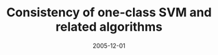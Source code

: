 ---
title: "Consistency of one-class SVM and related algorithms"
collection: publications
permalink: /publications/2005-12-01-Consistency-of-one-class-SVM-and-related-algorithms
date: 2005-12-01
paperurl: 'https://proceedings.neurips.cc/paper/2005/hash/9a11883317fde3aef2e2432a58c86779-Abstract.html'
citation: 'R.&nbsp;Vert, &amp; Jean<span class="bibtex-protected">-</span>Philippe Vert.
Consistency of one-class <span class="bibtex-protected">SVM</span> and related algorithms.
In Y.&nbsp;Weiss, B.&nbsp;Sch<span class="bibtex-protected">ö</span>lkopf, &amp; J.&nbsp;Platt (Eds), <em>Advances in Neural Information Processing Systems (NIPS 2005)</em>, volume&nbsp;18, 1409–1416. Cambridge, MA, 2005. MIT Press.'
---